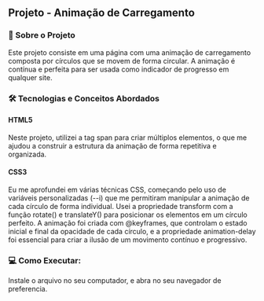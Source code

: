 ## Projeto - Animação de Carregamento

### 🚀 Sobre o Projeto 

Este projeto consiste em uma página com uma animação de carregamento composta por círculos que se movem de forma circular. A animação é contínua e perfeita para ser usada como indicador de progresso em qualquer site.

### 🛠️ Tecnologias e Conceitos Abordados

#### HTML5

Neste projeto, utilizei a tag span para criar múltiplos elementos, o que me ajudou a construir a estrutura da animação de forma repetitiva e organizada.

#### CSS3

Eu me aprofundei em várias técnicas CSS, começando pelo uso de variáveis personalizadas (--i) que me permitiram manipular a animação de cada círculo de forma individual. Usei a propriedade transform com a função rotate() e translateY() para posicionar os elementos em um círculo perfeito. A animação foi criada com @keyframes, que controlam o estado inicial e final da opacidade de cada círculo, e a propriedade animation-delay foi essencial para criar a ilusão de um movimento contínuo e progressivo.

### 💻 Como Executar:

Instale o arquivo no seu computador, e abra no seu navegador de preferencia.
